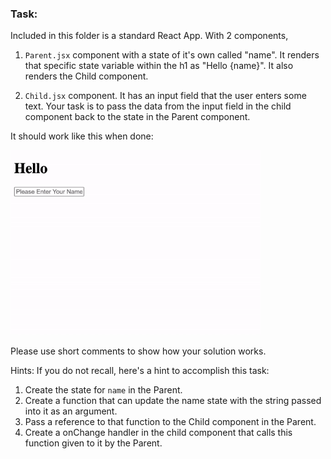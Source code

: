 ### Task:

Included in this folder is a standard React App. With 2 components, 

1. `Parent.jsx` component with a state of it's own called "name". It renders that specific state variable within the h1 as "Hello {name}". It also renders the Child component.

1. `Child.jsx` component. It has an input field that the user enters some text. Your task is to pass the data from the input field in the child component back to the state in the Parent component. 

It should work like this when done:

<img src="assets/React-State-Demo.gif" width="400px">

Please use short comments to show how your solution works.

Hints: If you do not recall, here's a hint to accomplish this task:

1. Create the state for `name` in the Parent.
1. Create a function that can update the name state with the string passed into it as an argument.
1. Pass a reference to that function to the Child component in the Parent.
1. Create a onChange handler in the child component that calls this function given to it by the Parent.